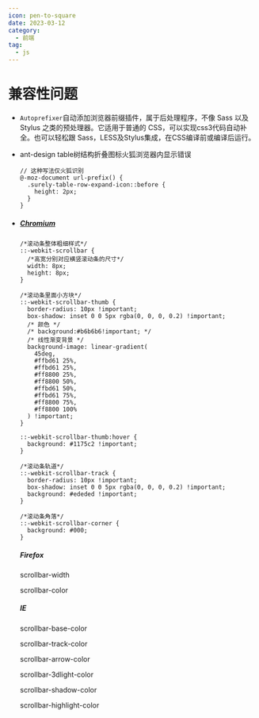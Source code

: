 ```yaml
---
icon: pen-to-square
date: 2023-03-12
category:
  - 前端
tag:
  - js
---
```


# 兼容性问题

- `Autoprefixer`自动添加浏览器前缀插件，属于后处理程序，不像 Sass 以及 Stylus 之类的预处理器。它适用于普通的 CSS，可以实现css3代码自动补全。也可以轻松跟 Sass，LESS及Stylus集成，在CSS编译前或编译后运行。

- ant-design table树结构折叠图标火狐浏览器内显示错误

  ```less
  // 这种写法仅火狐识别
  @-moz-document url-prefix() {
    .surely-table-row-expand-icon::before {
      height: 2px;
    }
  }
  ```

- ##### [Chromium](https://www.chromium.org/)

  ```less
  /*滚动条整体粗细样式*/
  ::-webkit-scrollbar {
    /*高宽分别对应横竖滚动条的尺寸*/
    width: 8px;
    height: 8px;
  }
  
  /*滚动条里面小方块*/
  ::-webkit-scrollbar-thumb {
    border-radius: 10px !important;
    box-shadow: inset 0 0 5px rgba(0, 0, 0, 0.2) !important;
    /* 颜色 */
    /* background:#b6b6b6!important; */
    /* 线性渐变背景 */
    background-image: linear-gradient(
      45deg,
      #ffbd61 25%,
      #ffbd61 25%,
      #ff8800 25%,
      #ff8800 50%,
      #ffbd61 50%,
      #ffbd61 75%,
      #ff8800 75%,
      #ff8800 100%
    ) !important;
  }
  
  ::-webkit-scrollbar-thumb:hover {
    background: #1175c2 !important;
  }
  
  /*滚动条轨道*/
  ::-webkit-scrollbar-track {
    border-radius: 10px !important;
    box-shadow: inset 0 0 5px rgba(0, 0, 0, 0.2) !important;
    background: #ededed !important;
  }
  
  /*滚动条角落*/
  ::-webkit-scrollbar-corner {
    background: #000;
  }
  ```

  ##### Firefox

  scrollbar-width

  scrollbar-color

  ##### IE

  scrollbar-base-color

  scrollbar-track-color

  scrollbar-arrow-color

  scrollbar-3dlight-color

  scrollbar-shadow-color

  scrollbar-highlight-color
